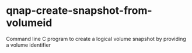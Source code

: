 # qnap-create-snapshot-from-volumeid
Command line C program to create a logical volume snapshot by providing a volume identifier
